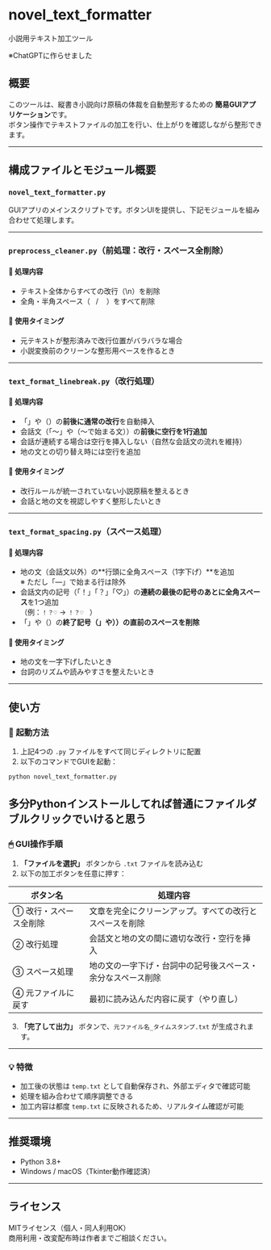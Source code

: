 # novel_text_formatter
小説用テキスト加工ツール

※ChatGPTに作らせました

## 概要
このツールは、縦書き小説向け原稿の体裁を自動整形するための **簡易GUIアプリケーション**です。  
ボタン操作でテキストファイルの加工を行い、仕上がりを確認しながら整形できます。

---

## 構成ファイルとモジュール概要

### `novel_text_formatter.py`
GUIアプリのメインスクリプトです。ボタンUIを提供し、下記モジュールを組み合わせて処理します。

---

### `preprocess_cleaner.py`（前処理：改行・スペース全削除）
#### 🔧 処理内容
- テキスト全体からすべての改行（\n）を削除
- 全角・半角スペース（` ` / `　`）をすべて削除
#### 📌 使用タイミング
- 元テキストが整形済みで改行位置がバラバラな場合
- 小説変換前のクリーンな整形用ベースを作るとき

---

### `text_format_linebreak.py`（改行処理）
#### 🔧 処理内容
- 「」や（）の**前後に通常の改行**を自動挿入
- 会話文（「〜」や（〜で始まる文））の**前後に空行を1行追加**
- 会話が連続する場合は空行を挿入しない（自然な会話文の流れを維持）
- 地の文との切り替え時には空行を追加
#### 📌 使用タイミング
- 改行ルールが統一されていない小説原稿を整えるとき
- 会話と地の文を視認しやすく整形したいとき

---

### `text_format_spacing.py`（スペース処理）
#### 🔧 処理内容
- 地の文（会話文以外）の**行頭に全角スペース（1字下げ）**を追加  
  ※ ただし「―」で始まる行は除外
- 会話文内の記号（「！」「？」「♡」）の**連続の最後の記号のあとに全角スペース**を1つ追加  
  （例：`！？♡` → `！？♡　`）
- 「」や（）の**終了記号（」や））の直前のスペースを削除**
#### 📌 使用タイミング
- 地の文を一字下げしたいとき
- 台詞のリズムや読みやすさを整えたいとき

---

## 使い方

### 🔧 起動方法
1. 上記4つの `.py` ファイルをすべて同じディレクトリに配置
2. 以下のコマンドでGUIを起動：

```bash
python novel_text_formatter.py
```
多分Pythonインストールしてれば普通にファイルダブルクリックでいけると思う
---

### 🖱 GUI操作手順

1. **「ファイルを選択」** ボタンから `.txt` ファイルを読み込む
2. 以下の加工ボタンを任意に押す：

| ボタン名 | 処理内容 |
|----------|----------|
| ① 改行・スペース全削除 | 文章を完全にクリーンアップ。すべての改行とスペースを削除 |
| ② 改行処理 | 会話文と地の文の間に適切な改行・空行を挿入 |
| ③ スペース処理 | 地の文の一字下げ・台詞中の記号後スペース・余分なスペース削除 |
| ④ 元ファイルに戻す | 最初に読み込んだ内容に戻す（やり直し） |

3. **「完了して出力」** ボタンで、`元ファイル名_タイムスタンプ.txt` が生成されます。

---

### 💡 特徴
- 加工後の状態は `temp.txt` として自動保存され、外部エディタで確認可能
- 処理を組み合わせて順序調整できる
- 加工内容は都度 `temp.txt` に反映されるため、リアルタイム確認が可能

---

## 推奨環境
- Python 3.8+
- Windows / macOS（Tkinter動作確認済）

---

## ライセンス
MITライセンス（個人・同人利用OK）  
商用利用・改変配布時は作者までご相談ください。
